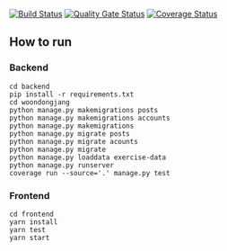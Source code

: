 [![Build Status](https://travis-ci.com/swsnu/swpp2021-team6.svg?branch=main)](https://travis-ci.com/swsnu/swpp2021-team6)
[![Quality Gate Status](https://sonarcloud.io/api/project_badges/measure?project=swsnu_swpp2021-team6&metric=alert_status)](https://sonarcloud.io/dashboard?id=swsnu_swpp2021-team6)
[![Coverage Status](https://coveralls.io/repos/github/swsnu/swpp2021-team6/badge.svg?branch=main)](https://coveralls.io/github/swsnu/swpp2021-team6?branch=main)

## How to run

### Backend
```
cd backend
pip install -r requirements.txt
cd woondongjang
python manage.py makemigrations posts
python manage.py makemigrations accounts
python manage.py makemigrations
python manage.py migrate posts
python manage.py migrate acounts
python manage.py migrate
python manage.py loaddata exercise-data
python manage.py runserver
coverage run --source='.' manage.py test

```

### Frontend
```
cd frontend
yarn install
yarn test
yarn start
```
